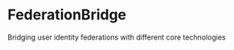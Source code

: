 FederationBridge
================

Bridging user identity federations with different core technologies